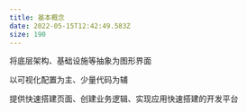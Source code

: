 ```yaml
---
title: 基本概念
date: 2022-05-15T12:42:49.583Z
size: 190
---
```

将底层架构、基础设施等抽象为图形界面

以可视化配置为主、少量代码为辅

提供快速搭建页面、创建业务逻辑、实现应用快速搭建的开发平台
